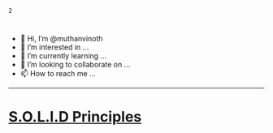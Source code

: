 `2`

# 

- 👋 Hi, I’m @muthanvinoth
- 👀 I’m interested in ...
- 🌱 I’m currently learning ...
- 💞️ I’m looking to collaborate on ...
- 📫 How to reach me ...

---
# [S.O.L.I.D Principles](./SOLID-OOPS/ReadMe.md)